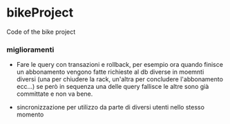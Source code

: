 # bikeProject
Code of the bike project

### miglioramenti
- Fare le query con transazioni e rollback, per esempio ora quando finisce un abbonamento vengono fatte richieste al db diverse in moemnti diversi (una per chiudere la rack, un'altra per concludere l'abbonamento ecc...) se però in sequenza una delle query fallisce le altre sono già committate e non va bene.

- sincronizzazione per utilizzo da parte di diversi utenti nello stesso momento

